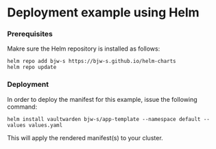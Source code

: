 # Deployment example using Helm

### Prerequisites

Makre sure the Helm repository is installed as follows:

```console
helm repo add bjw-s https://bjw-s.github.io/helm-charts
helm repo update
```

### Deployment

In order to deploy the manifest for this example, issue the
following command:

```console
helm install vaultwarden bjw-s/app-template --namespace default --values values.yaml
```

This will apply the rendered manifest(s) to your cluster.
